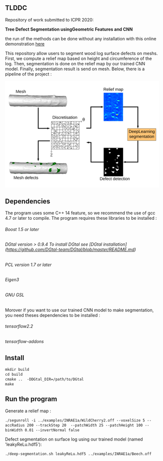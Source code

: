 ## TLDDC
<!--This code use a previous work (https://github.com/vanthonguyen/treelogdefectsegmentation). The previous work first compute a centerline from a tree mesh (by accumulation in 3D voxels) then an estimation of the surface radius is done by the studies of rectangular patch around vertices mesh. This allows the computation of delta distance for each vertices. Finally a treshold  (Rosin) is compute to distinguish wich vertices is a part of defect or not. To know more about the previous work, there is an online demo : http://ipol-geometry.loria.fr/~kerautre/ipol_demo/TDD_IPOLDemo/ and there is an article :  ICPR 2016 "Segmentation of defects on log surface from terrestrial Lidar data".

Here, we want to explore an other use of the centerline. The main idea, is using centerline to unroll tree mesh, then work on 2D image with an intensity able to represent defect shape. This image may be usefull to labeling task, segmentation task, and clasification task. -->
Repository of work submitted to ICPR 2020:

**Tree Defect Segmentation usingGeometric Features and CNN**

the run of the methods can be done without any installation with this online demonstration [here](http://kerautret.github.io/TLDDC)

This repository allow users to segment wood log surface defects on meshs. First, we compute a relief map based on height and circumference of the log. Then, segmentation is done on the relief map by our trained CNN model. Finally, segmentation result is send on mesh. Below, there is a pipeline of the project :  

![alt text](pipeline.png?raw=true "Pipeline")

## Dependencies
The program uses some C++ 14 feature, so we recommend the use of gcc 4.7 or later to compile. The program requires these libraries to be installed :
###### Boost 1.5 or later
###### DGtal version > 0.9.4 To install DGtal see [DGtal installation] (https://github.com/DGtal-team/DGtal/blob/master/README.md)
###### PCL version 1.7 or later
###### Eigen3
###### GNU GSL
Morover if you want to use our trained CNN model to make segmentation, you need theses dependencies to be installed :
###### tensorflow2.2
###### tensorflow-addons
## Install
```
mkdir build
cd build
cmake ..  -DDGtal_DIR=/path/to/DGtal
make
```
## Run the program
Generate a relief map :
```
./segunroll -i ../examples/INRAE1a/WildCherry2.off --voxelSize 5 --accRadius 200 --trackStep 20  --patchWidth 25 --patchHeight 100 --binWidth 0.01 --invertNormal false
```
Defect segmentation on surface log using our trained model (named 'leakyReLu.hdf5'):
```
./deep-segmentation.sh leakyReLu.hdf5 ../examples/INRAE1a/Beech.off
```
